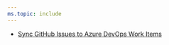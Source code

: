 ```yaml
---
ms.topic: include
---
```

    
- [Sync GitHub Issues to Azure DevOps Work Items](#sync-gitHub-issues-to-azure-devOps-work-items)
    